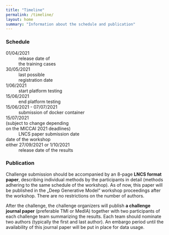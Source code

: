 ```yaml
---
title: "Timeline"
permalink: /timeline/
layout: home
summary: "Information about the schedule and publication"
---
```


### Schedule

<article>
    <dl>
        <div class="cell">
            <div class="cell-content">
                <dt>01/04/2021</dt>
                <dd>release date of<br>
				the training cases</dd>
            </div>
        </div>
        <div class="cell">
            <div class="cell-content">
                <dt>30/05/2021</dt>
                <dd>last possible<br>
				registration date</dd>
            </div>
        </div>
        <div class="cell">
            <div class="cell-content">
                <dt>1/06/2021</dt>
                <dd>start platform testing</dd>
            </div>
        </div>
        <div class="cell">
            <div class="cell-content">
                <dt>15/06/2021</dt>
                <dd>end platform testing</dd>
            </div>
        </div>
        <div class="cell">
            <div class="cell-content">
                <dt>15/06/2021 - 07/07/2021</dt>
                <dd>submission of docker container</dd>
            </div>
        </div>
        <div class="cell">
            <div class="cell-content">
                <dt>15/07/2021<br>
                (subject to change depending<br>
				on the MICCAI 2021 deadlines)</dt>
                <dd>LNCS paper submission date</dd>
            </div>
        </div>
        <div class="cell">
            <div class="cell-content">
                <dt>date of the workshop<br>either 27/09/2021 or 1/10/2021<br></dt>
                <dd>
				release date of the results
				</dd>
            </div>
        </div>
    </dl>
</article>

### Publication

Challenge submission should be accompanied by an 8-page **LNCS format paper**, describing individual methods by the participants in detail (methods adhering to the same schedule of the workshop). As of now, this paper will be published in the „Deep Generative Model“ workshop proceedings after the workshop. There are no restrictions on the number of authors.

After the challenge, the challenge organizers will publish **a challenge journal paper** (preferable TMI or MedIA) together with two participants of each challenge team summarizing the results. Each team should nominate two authors (typically the first and last author). An embargo period until the availability of this journal paper will be put in place for data usage.
